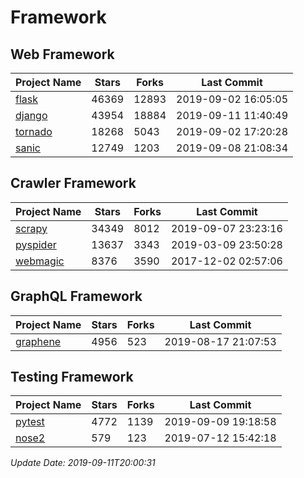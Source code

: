 # Framework

## Web Framework

| Project Name | Stars | Forks | Last Commit |
| ------------ | ----- | ----- | ----------- |
| [flask](https://github.com/pallets/flask) | 46369 | 12893 | 2019-09-02 16:05:05 |
| [django](https://github.com/django/django) | 43954 | 18884 | 2019-09-11 11:40:49 |
| [tornado](https://github.com/tornadoweb/tornado) | 18268 | 5043 | 2019-09-02 17:20:28 |
| [sanic](https://github.com/huge-success/sanic) | 12749 | 1203 | 2019-09-08 21:08:34 |

## Crawler Framework

| Project Name | Stars | Forks | Last Commit |
| ------------ | ----- | ----- | ----------- |
| [scrapy](https://github.com/scrapy/scrapy) | 34349 | 8012 | 2019-09-07 23:23:16 |
| [pyspider](https://github.com/binux/pyspider) | 13637 | 3343 | 2019-03-09 23:50:28 |
| [webmagic](https://github.com/code4craft/webmagic) | 8376 | 3590 | 2017-12-02 02:57:06 |

## GraphQL Framework

| Project Name | Stars | Forks | Last Commit |
| ------------ | ----- | ----- | ----------- |
| [graphene](https://github.com/graphql-python/graphene) | 4956 | 523 | 2019-08-17 21:07:53 |

## Testing Framework

| Project Name | Stars | Forks | Last Commit |
| ------------ | ----- | ----- | ----------- |
| [pytest](https://github.com/pytest-dev/pytest) | 4772 | 1139 | 2019-09-09 19:18:58 |
| [nose2](https://github.com/nose-devs/nose2) | 579 | 123 | 2019-07-12 15:42:18 |

*Update Date: 2019-09-11T20:00:31*